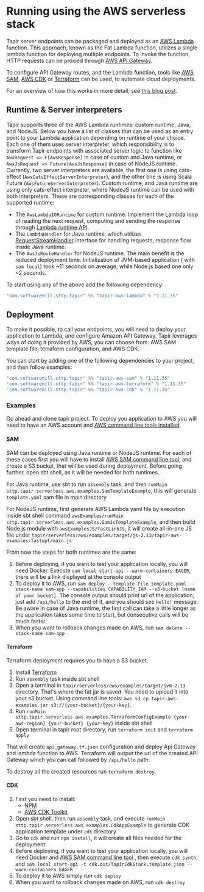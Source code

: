 # Running using the AWS serverless stack

Tapir server endpoints can be packaged and deployed as
an [AWS Lambda](https://docs.aws.amazon.com/apigateway/latest/developerguide/http-api-develop-integrations-lambda.html) function.
This approach, known as the Fat Lambda function, utilizes a single lambda function for deploying multiple endpoints. To invoke the
function, HTTP requests can be proxied through [AWS API Gateway](https://docs.aws.amazon.com/apigateway/latest/developerguide/welcome.html). 

To configure API Gateway routes, and the Lambda function, tools like [AWS SAM](https://aws.amazon.com/serverless/sam/), [AWS CDK](https://aws.amazon.com/cdk/) or [Terraform](https://www.terraform.io/) can be used, to automate cloud deployments.

For an overview of how this works in more detail, see [this blog post](https://blog.softwaremill.com/tapir-serverless-a-proof-of-concept-6b8c9de4d396).

## Runtime & Server interpreters

Tapir supports three of the AWS Lambda runtimes: custom runtime, Java, and NodeJS. Below you have a list of classes that can be used as an entry point
to your Lambda application depending on runtime of your choice. Each one of them uses server interpreter, which responsibility is to transform Tapir
endpoints with associated server logic to function like `AwsRequest => F[AwsResponse]` in case of custom and Java runtime,
or `AwsJsRequest => Future[AwsJsResponse]` in case of NodeJS runtime. Currently, two server interpreters are available, the first one is using
cats-effect (`AwsCatsEffectServerInterpreter`), and the other one is using Scala Future (`AwsFutureServerInterpreter`). Custom runtime, and Java
runtime are using only cats-effect interpreter, where NodeJS runtime can be used with both interpreters.
These are corresponding classes for each of the supported runtime:

* The `AwsLambdaIORuntime` for custom runtime. Implement the Lambda loop of reading the next request, computing and sending the response
  through [Lambda runtime API](https://docs.aws.amazon.com/lambda/latest/dg/runtimes-api.html).
* The `LambdaHandler` for Java runtime, which
  utilizes [RequestStreamHandler](https://github.com/aws/aws-lambda-java-libs/blob/master/aws-lambda-java-core/src/main/java/com/amazonaws/services/lambda/runtime/RequestStreamHandler.java)
  interface for handling requests, response flow inside Java runtime.
* The `AwsJsRouteHandler` for NodeJS runtime. The main benefit is the reduced deployment time. Initialization of JVM-based application (
  with `sam local`) took ~11 seconds on average, while Node.js based one only ~2 seconds.

To start using any of the above add the following dependency:

```scala
"com.softwaremill.sttp.tapir" %% "tapir-aws-lambda" % "1.11.35"
```

## Deployment

To make it possible, to call your endpoints, you will need to deploy your application to Lambda, and configure Amazon API Gateway.
Tapir leverages ways of doing it provided by AWS, you can choose from: AWS SAM template file, terraform configuration, and AWS CDK.

You can start by adding one of the following dependencies to your project, and then follow examples:

```scala
"com.softwaremill.sttp.tapir" %% "tapir-aws-sam" % "1.11.35"
"com.softwaremill.sttp.tapir" %% "tapir-aws-terraform" % "1.11.35"
"com.softwaremill.sttp.tapir" %% "tapir-aws-cdk" % "1.11.35"
```

### Examples

Go ahead and clone tapir project. To deploy you application to AWS you will need to have an AWS account
and [AWS command line tools installed](https://docs.aws.amazon.com/cli/latest/userguide/install-cliv2.html).

#### SAM

SAM can be deployed using Java runtime or NodeJS runtime. For each of these cases first you will have to install [AWS SAM command line tool](https://docs.aws.amazon.com/serverless-application-model/latest/developerguide/serverless-sam-cli-command-reference.html), and create a S3 bucket, that will be used during deployment. Before going further, open sbt shell, as it will be needed for both runtimes.

For Java runtime, use sbt to run `assembly` task, and then `runMain sttp.tapir.serverless.aws.examples.SamTemplateExample`, this will generate `template.yaml` sam file in main directory 

For NodeJS runtime, first generate AWS Lambda yaml file by execution inside sbt shell command `awsExamples/runMain sttp.tapir.serverless.aws.examples.SamJsTemplateExample`, and then build Node.js module with `awsExamplesJS/fastLinkJS`, it will create all-in-one JS file under `tapir/serverless/aws/examples/target/js-2.13/tapir-aws-examples-fastopt/main.js`

From now the steps for both runtimes are the same:
1. Before deploying, if you want to test your application locally, you will need Docker. Execute `sam local start-api --warm-containers EAGER`, there will be a link displayed at the console output
2. To deploy it to AWS, run `sam deploy --template-file template.yaml --stack-name sam-app --capabilities CAPABILITY_IAM --s3-bucket [name of your bucket]`. The console output should print url of the application, just add `/api/hello` to the end of it, and you should see `Hello!` message. Be aware in case of Java runtime, the first call can take a little longer as the application takes some time to start, but consecutive calls will be much faster.
3. When you want to rollback changes made on AWS, run `sam delete --stack-name sam-app`

#### Terraform

Terraform deployment requires you to have a S3 bucket.

1. Install [Terraform](https://learn.hashicorp.com/tutorials/terraform/install-cli)
2. Run `assembly` task inside sbt shell
3. Open a terminal in `tapir/serverless/aws/examples/target/jvm-2.13` directory. That's where the fat jar is saved. You
   need to upload it into your s3 bucket. Using command line
   tools: `aws s3 cp tapir-aws-examples.jar s3://{your-bucket}/{your-key}`.
4. Run `runMain sttp.tapir.serverless.aws.examples.TerraformConfigExample {your-aws-region} {your-bucket} {your-key}` inside sbt shell
5. Open terminal in tapir root directory, run `terraform init` and `terraform apply`

That will create `api_gateway.tf.json` configuration and deploy Api Gateway and lambda function to AWS. Terraform will
output the url of the created API Gateway which you can call followed by `/api/hello` path.

To destroy all the created resources run `terraform destroy`.

#### CDK

1. First you need to install:
    * [NPM](https://docs.npmjs.com/downloading-and-installing-node-js-and-npm)
    * [AWS CDK Toolkit](https://docs.aws.amazon.com/cdk/v2/guide/cli.html)
2. Open sbt shell, then run `assembly` task, and execute `runMain sttp.tapir.serverless.aws.examples.CdkAppExample` to generate CDK application template under `cdk`
   directory
3. Go to `cdk` and run `npm install`, it will create all files needed for the deployment
4. Before deploying, if you want to test your application locally, you will need Docker
   and [AWS SAM command line tool](https://docs.aws.amazon.com/serverless-application-model/latest/developerguide/serverless-sam-cli-command-reference.html)
   , then execute `cdk synth`, and `sam local start-api -t cdk.out/TapirCdkStack.template.json --warm-containers EAGER`
5. To deploy it to AWS simply run `cdk deploy`
6. When you want to rollback changes made on AWS, run `cdk destroy`
